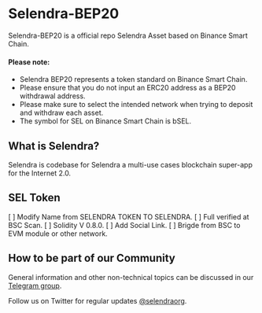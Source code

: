 # Selendra-BEP20
Selendra-BEP20 is a official repo Selendra Asset based on Binance Smart Chain.

#### Please note:
- Selendra BEP20 represents a token standard on Binance Smart Chain.
- Please ensure that you do not input an ERC20 address as a BEP20 withdrawal address.
- Please make sure to select the intended network when trying to deposit and withdraw each asset.
- The symbol for SEL on Binance Smart Chain is bSEL.

## What is Selendra? 
Selendra is codebase for Selendra a multi-use cases blockchain super-app for the Internet 2.0.

## SEL Token
[ ] Modify Name from SELENDRA TOKEN TO SELENDRA.
[ ] Full verified at BSC Scan.
[ ] Solidity V 0.8.0.
[ ] Add Social Link.
[ ] Brigde from BSC to EVM module or other network.

## How to be part of our Community  
General information and other non-technical topics can be discussed in our [Telegram group](https://t.me/selendraorg).

Follow us on Twitter for regular updates [@selendraorg](https://twitter.com/selendraorg).